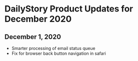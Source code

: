 # DailyStory Product Updates for December 2020

## December 1, 2020
* Smarter processing of email status queue
* Fix for browser back button navigation in safari

